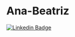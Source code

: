 # Ana-Beatriz
[![Linkedin Badge](https://img.shields.io/badge/-LinkedIn-6637cc?style=flat-square&logo=Linkedin&logoColor=white&link=https://www.linkedin.com/in/ana-beatriz-de-oliveira-alves-388b312b1/)](https://www.linkedin.com/in/ana-beatriz-de-oliveira-alves-388b312b1/)
